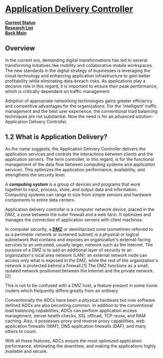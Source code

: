 # **[Application Delivery Controller](https://www.appviewx.com/education-center/application-delivery-controller/#:~:text=A%20load%20balancer%20simply%20distributes,across%20OSI%20layer%204%2D7.)**

**[Current Status](../../../../development/status/weekly/current_status.md)**\
**[Research List](../../../research_list.md)**\
**[Back Main](../../../../README.md)**

## Overview

In the current era, demanding digital transformations has led to several transforming initiatives like mobility and collaborative mobile workspaces. The new standards in the digital strategy of businesses is leveraging the cloud technology and enhancing application infrastructure to gain better profitability while eliminating data-breach risks. As applications play a decisive role in this regard, it is important to ensure their peak performance, which is critically dependent on traffic management.

Adoption of appropriate networking technologies gains greater efficiency and competitive advantages for the organizations. For the ‘intelligent’ traffic management and the best user experience, the conventional load balancing techniques are not substantial. Now the need is for an advanced solution- Application Delivery Controller.

## 1.2 What is Application Delivery?

As the name suggests, the Application Delivery Controller delivers the application services and controls the interactions between clients and the application servers. The term controller, in this regard, is for the functional management of the data flow between computing systems and application services. This optimizes the application performance, availability, and strengthens the security level.

A **computing system** is a group of devices and programs that work together to input, process, store, and output data and information. Computing systems can range in size from simple sensors and hardware components to entire data centers.

Application delivery controller is a computer network device, placed in the DMZ, a zone between the outer firewall and a web farm. It optimizes and manages the connection of application servers with client machines.

In computer security, a **[DMZ](https://en.wikipedia.org/wiki/DMZ_(computing))** or demilitarized zone (sometimes referred to as a perimeter network or screened subnet) is a physical or logical subnetwork that contains and exposes an organization's external-facing services to an untrusted, usually larger, network such as the Internet. The purpose of a DMZ is to add an additional layer of security to an organization's local area network (LAN): an external network node can access only what is exposed in the DMZ, while the rest of the organization's network is protected behind a firewall.[1] The DMZ functions as a small, isolated network positioned between the Internet and the private network.[2]

This is not to be confused with a DMZ host, a feature present in some home routers which frequently differs greatly from an ordinary

Conventionally the ADCs have been a physical hardware but now software defined ADCs are also becoming common.
In addition to the conventional load balancing capabilities, ADCs can perform application access management, server health checks, SSL offload, TCP reuse, and RAM caching. Also, it possesses proxy and reverse proxy capabilities, web application firewalls (WAF), DNS application firewalls (DAF), and many others to count.

With all these features, ADCs ensure the most optimized application performance, eliminating the downtime, and making the applications highly available and secure.
